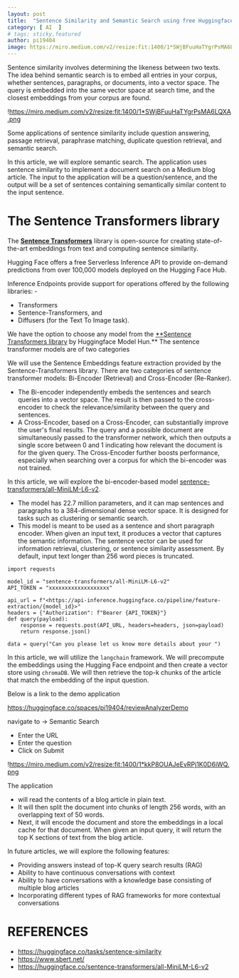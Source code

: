 ```yaml
---
layout: post
title:  "Sentence Similarity and Semantic Search using free Huggingface Embedding API"
category: [ AI  ]
# tags: sticky,featured
author: pi19404
image: https://miro.medium.com/v2/resize:fit:1400/1*SWjBFuuHaTYgrPsMA6LQXA.png
---
```


Sentence similarity involves determining the likeness between two texts. The idea behind semantic search is to embed all entries in your corpus, whether sentences, paragraphs, or documents, into a vector space. The query is embedded into the same vector space at search time, and the closest embeddings from your corpus are found.

!https://miro.medium.com/v2/resize:fit:1400/1*SWjBFuuHaTYgrPsMA6LQXA.png

Some applications of sentence similarity include question answering, passage retrieval, paraphrase matching, duplicate question retrieval, and semantic search.

In this article, we will explore semantic search. The application uses sentence similarity to implement a document search on a Medium blog article. The input to the application will be a question/sentence, and the output will be a set of sentences containing semantically similar content to the input sentence.

# **The Sentence Transformers library**

The [**Sentence Transformers**](https://www.sbert.net/) library is open-source for creating state-of-the-art embeddings from text and computing sentence similarity.

Hugging Face offers a free Serverless Inference API to provide on-demand predictions from over 100,000 models deployed on the Hugging Face Hub.

Inference Endpoints provide support for operations offered by the following libraries: -

- Transformers
- Sentence-Transformers, and
- Diffusers (for the Text To Image task).

We have the option to choose any model from the [**Sentence Transformers library](https://huggingface.co/sentence-transformers) by Huggingface Model Hun.** The sentence transformer models are of two categories

We will use the Sentence Embeddings feature extraction provided by the Sentence-Transformers library. There are two categories of sentence transformer models: Bi-Encoder (Retrieval) and Cross-Encoder (Re-Ranker).

- The Bi-encoder independently embeds the sentences and search queries into a vector space. The result is then passed to the cross-encoder to check the relevance/similarity between the query and sentences.
- A Cross-Encoder, based on a Cross-Encoder, can substantially improve the user's final results. The query and a possible document are simultaneously passed to the transformer network, which then outputs a single score between 0 and 1 indicating how relevant the document is for the given query. The Cross-Encoder further boosts performance, especially when searching over a corpus for which the bi-encoder was not trained.

In this article, we will explore the bi-encoder-based model [sentence-transformers/all-MiniLM-L6-v2](https://huggingface.co/sentence-transformers/all-MiniLM-L6-v2).

- The model has 22.7 million parameters, and it can map sentences and paragraphs to a 384-dimensional dense vector space. It is designed for tasks such as clustering or semantic search.
- This model is meant to be used as a sentence and short paragraph encoder. When given an input text, it produces a vector that captures the semantic information. The sentence vector can be used for information retrieval, clustering, or sentence similarity assessment. By default, input text longer than 256 word pieces is truncated.

```
import requests

model_id = "sentence-transformers/all-MiniLM-L6-v2"
API_TOKEN = "xxxxxxxxxxxxxxxxxxx"

api_url = f"<https://api-inference.huggingface.co/pipeline/feature-extraction/{model_id}>"
headers = {"Authorization": f"Bearer {API_TOKEN}"}
def query(payload):
    response = requests.post(API_URL, headers=headers, json=payload)
    return response.json()

data = query("Can you please let us know more details about your ")
```

In this article, we will utilize the `langchain` framework. We will precompute the embeddings using the Hugging Face endpoint and then create a vector store using `chromaDB`. We will then retrieve the top-k chunks of the article that match the embedding of the input question.

Below is a link to the demo application

https://huggingface.co/spaces/pi19404/reviewAnalyzerDemo

navigate to → Semantic Search

- Enter the URL
- Enter the question
- Click on Submit

!https://miro.medium.com/v2/resize:fit:1400/1*kkP8OUAJeEvRPj1K0D6iWQ.png

The application

- will read the contents of a blog article in plain text.
- It will then split the document into chunks of length 256 words, with an overlapping text of 50 words.
- Next, it will encode the document and store the embeddings in a local cache for that document. When given an input query, it will return the top K sections of text from the blog article.

In future articles, we will explore the following features:

- Providing answers instead of top-K query search results (RAG)
- Ability to have continuous conversations with context
- Ability to have conversations with a knowledge base consisting of multiple blog articles
- Incorporating different types of RAG frameworks for more contextual conversations

# **REFERENCES**

- https://huggingface.co/tasks/sentence-similarity
- https://www.sbert.net/
- https://huggingface.co/sentence-transformers/all-MiniLM-L6-v2